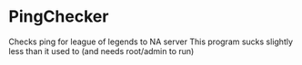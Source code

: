 # PingChecker
Checks ping for league of legends to NA server
This program sucks slightly less than it used to (and needs root/admin to run)